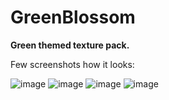 # GreenBlossom
<b>Green themed texture pack.</b>

Few screenshots how it looks:


![image](https://user-images.githubusercontent.com/85902537/164997250-f5b42731-48c0-4d12-9069-4c1dc7fb72fc.png)
![image](https://user-images.githubusercontent.com/85902537/164997291-e3266957-87b2-4e0a-913c-36c97c2df16c.png)
![image](https://user-images.githubusercontent.com/85902537/164997311-c1cfff36-a53e-487d-82c7-a419d8fa0a65.png)
![image](https://user-images.githubusercontent.com/85902537/164997341-b0f5216f-14bd-4bd0-8a14-0586cdfc1462.png)
